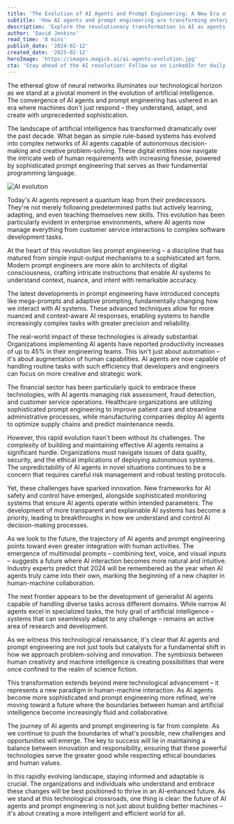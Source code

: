```yaml
---
title: 'The Evolution of AI Agents and Prompt Engineering: A New Era of Digital Intelligence'
subtitle: 'How AI agents and prompt engineering are transforming enterprise technology'
description: 'Explore the revolutionary transformation in AI as agents and prompt engineering reshape enterprise technology. From productivity gains of 45% to breakthrough developments in multimodal prompts, discover how these advances are creating a new paradigm in human-machine collaboration.'
author: 'David Jenkins'
read_time: '8 mins'
publish_date: '2024-02-12'
created_date: '2025-02-12'
heroImage: 'https://images.magick.ai/ai-agents-evolution.jpg'
cta: 'Stay ahead of the AI revolution! Follow us on LinkedIn for daily insights into the latest developments in AI agents and prompt engineering. Join our community of forward-thinking professionals shaping the future of technology.'
---
```


The ethereal glow of neural networks illuminates our technological horizon as we stand at a pivotal moment in the evolution of artificial intelligence. The convergence of AI agents and prompt engineering has ushered in an era where machines don't just respond – they understand, adapt, and create with unprecedented sophistication. 

The landscape of artificial intelligence has transformed dramatically over the past decade. What began as simple rule-based systems has evolved into complex networks of AI agents capable of autonomous decision-making and creative problem-solving. These digital entities now navigate the intricate web of human requirements with increasing finesse, powered by sophisticated prompt engineering that serves as their fundamental programming language.

![AI evolution](https://i.magick.ai/PIXE/1739362256795_magick_img.webp)

Today's AI agents represent a quantum leap from their predecessors. They're not merely following predetermined paths but actively learning, adapting, and even teaching themselves new skills. This evolution has been particularly evident in enterprise environments, where AI agents now manage everything from customer service interactions to complex software development tasks.

At the heart of this revolution lies prompt engineering – a discipline that has matured from simple input-output mechanisms to a sophisticated art form. Modern prompt engineers are more akin to architects of digital consciousness, crafting intricate instructions that enable AI systems to understand context, nuance, and intent with remarkable accuracy.

The latest developments in prompt engineering have introduced concepts like mega-prompts and adaptive prompting, fundamentally changing how we interact with AI systems. These advanced techniques allow for more nuanced and context-aware AI responses, enabling systems to handle increasingly complex tasks with greater precision and reliability.

The real-world impact of these technologies is already substantial. Organizations implementing AI agents have reported productivity increases of up to 45% in their engineering teams. This isn't just about automation – it's about augmentation of human capabilities. AI agents are now capable of handling routine tasks with such efficiency that developers and engineers can focus on more creative and strategic work.

The financial sector has been particularly quick to embrace these technologies, with AI agents managing risk assessment, fraud detection, and customer service operations. Healthcare organizations are utilizing sophisticated prompt engineering to improve patient care and streamline administrative processes, while manufacturing companies deploy AI agents to optimize supply chains and predict maintenance needs.

However, this rapid evolution hasn't been without its challenges. The complexity of building and maintaining effective AI agents remains a significant hurdle. Organizations must navigate issues of data quality, security, and the ethical implications of deploying autonomous systems. The unpredictability of AI agents in novel situations continues to be a concern that requires careful risk management and robust testing protocols.

Yet, these challenges have sparked innovation. New frameworks for AI safety and control have emerged, alongside sophisticated monitoring systems that ensure AI agents operate within intended parameters. The development of more transparent and explainable AI systems has become a priority, leading to breakthroughs in how we understand and control AI decision-making processes.

As we look to the future, the trajectory of AI agents and prompt engineering points toward even greater integration with human activities. The emergence of multimodal prompts – combining text, voice, and visual inputs – suggests a future where AI interaction becomes more natural and intuitive. Industry experts predict that 2024 will be remembered as the year when AI agents truly came into their own, marking the beginning of a new chapter in human-machine collaboration.

The next frontier appears to be the development of generalist AI agents capable of handling diverse tasks across different domains. While narrow AI agents excel in specialized tasks, the holy grail of artificial intelligence – systems that can seamlessly adapt to any challenge – remains an active area of research and development.

As we witness this technological renaissance, it's clear that AI agents and prompt engineering are not just tools but catalysts for a fundamental shift in how we approach problem-solving and innovation. The symbiosis between human creativity and machine intelligence is creating possibilities that were once confined to the realm of science fiction.

This transformation extends beyond mere technological advancement – it represents a new paradigm in human-machine interaction. As AI agents become more sophisticated and prompt engineering more refined, we're moving toward a future where the boundaries between human and artificial intelligence become increasingly fluid and collaborative.

The journey of AI agents and prompt engineering is far from complete. As we continue to push the boundaries of what's possible, new challenges and opportunities will emerge. The key to success will lie in maintaining a balance between innovation and responsibility, ensuring that these powerful technologies serve the greater good while respecting ethical boundaries and human values.

In this rapidly evolving landscape, staying informed and adaptable is crucial. The organizations and individuals who understand and embrace these changes will be best positioned to thrive in an AI-enhanced future. As we stand at this technological crossroads, one thing is clear: the future of AI agents and prompt engineering is not just about building better machines – it's about creating a more intelligent and efficient world for all.